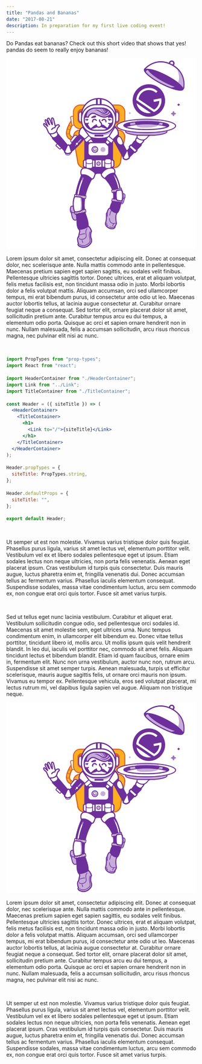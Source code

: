 ```yaml
---
title: "Pandas and Bananas"
date: "2017-08-21"
description: In preparation for my first live coding event!
---
```


Do Pandas eat bananas? Check out this short video that shows that yes! pandas do
seem to really enjoy bananas!

![A cool cosmonaut.](./images/gatsby-astronaut.png)

Lorem ipsum dolor sit amet, consectetur adipiscing elit. Donec at consequat dolor,
nec scelerisque ante. Nulla mattis commodo ante in pellentesque. Maecenas pretium
sapien eget sapien sagittis, eu sodales velit finibus. Pellentesque ultricies
sagittis tortor. Donec ultrices, erat et aliquam volutpat, felis metus facilisis
est, non tincidunt massa odio in justo. Morbi lobortis dolor a felis volutpat mattis.
Aliquam accumsan, orci sed ullamcorper tempus, mi erat bibendum purus, id consectetur
ante odio ut leo. Maecenas auctor lobortis tellus, at lacinia augue consectetur
at. Curabitur ornare feugiat neque a consequat. Sed tortor elit, ornare placerat
dolor sit amet, sollicitudin pretium ante. Curabitur tempus arcu eu dui tempus,
a elementum odio porta. Quisque ac orci et sapien ornare hendrerit non in nunc.
Nullam malesuada, felis a accumsan sollicitudin, arcu risus rhoncus magna, nec
pulvinar elit nisi ac nunc.

&nbsp;

```jsx
import PropTypes from "prop-types";
import React from "react";

import HeaderContainer from "./HeaderContainer";
import Link from "../Link";
import TitleContainer from "./TitleContainer";

const Header = ({ siteTitle }) => (
  <HeaderContainer>
    <TitleContainer>
      <h1>
        <Link to="/">{siteTitle}</Link>
      </h1>
    </TitleContainer>
  </HeaderContainer>
);

Header.propTypes = {
  siteTitle: PropTypes.string,
};

Header.defaultProps = {
  siteTitle: "",
};

export default Header;
```

&nbsp;

Ut semper ut est non molestie. Vivamus varius tristique dolor quis feugiat.
Phasellus purus ligula, varius sit amet lectus vel, elementum porttitor velit.
Vestibulum vel ex et libero sodales pellentesque eget ut ipsum. Etiam sodales lectus
non neque ultricies, non porta felis venenatis. Aenean eget placerat ipsum. Cras
vestibulum id turpis quis consectetur. Duis mauris augue, luctus pharetra enim
et, fringilla venenatis dui. Donec accumsan tellus ac fermentum varius. Phasellus
iaculis elementum consequat. Suspendisse sodales, massa vitae condimentum luctus,
arcu sem commodo ex, non congue erat orci quis tortor. Fusce sit amet varius turpis.

&nbsp;

Sed ut tellus eget nunc lacinia vestibulum. Curabitur et aliquet erat. Vestibulum
sollicitudin congue odio, sed pellentesque orci sodales id. Maecenas sit amet molestie
sem, eget ultrices urna. Nunc tempus condimentum enim, in ullamcorper elit bibendum
eu. Donec vitae tellus porttitor, tincidunt libero id, mollis arcu. Ut mollis ipsum
quis velit hendrerit blandit. In leo dui, iaculis vel porttitor nec, commodo sit
amet felis. Aliquam tincidunt lectus et bibendum blandit. Etiam id quam faucibus,
ornare enim in, fermentum elit. Nunc non urna vestibulum, auctor nunc non, rutrum
arcu. Suspendisse sit amet semper turpis. Aenean malesuada, turpis ut efficitur
scelerisque, mauris augue sagittis felis, ut ornare orci mauris non ipsum. Vivamus
eu tempor ex. Pellentesque vehicula, eros sed volutpat placerat, mi lectus rutrum
mi, vel dapibus ligula sapien vel augue. Aliquam non tristique neque.

![A cool cosmonaut.](./images/gatsby-astronaut.png)

Lorem ipsum dolor sit amet, consectetur adipiscing elit. Donec at consequat dolor,
nec scelerisque ante. Nulla mattis commodo ante in pellentesque. Maecenas pretium
sapien eget sapien sagittis, eu sodales velit finibus. Pellentesque ultricies
sagittis tortor. Donec ultrices, erat et aliquam volutpat, felis metus facilisis
est, non tincidunt massa odio in justo. Morbi lobortis dolor a felis volutpat mattis.
Aliquam accumsan, orci sed ullamcorper tempus, mi erat bibendum purus, id consectetur
ante odio ut leo. Maecenas auctor lobortis tellus, at lacinia augue consectetur
at. Curabitur ornare feugiat neque a consequat. Sed tortor elit, ornare placerat
dolor sit amet, sollicitudin pretium ante. Curabitur tempus arcu eu dui tempus,
a elementum odio porta. Quisque ac orci et sapien ornare hendrerit non in nunc.
Nullam malesuada, felis a accumsan sollicitudin, arcu risus rhoncus magna, nec
pulvinar elit nisi ac nunc.

&nbsp;

Ut semper ut est non molestie. Vivamus varius tristique dolor quis feugiat.
Phasellus purus ligula, varius sit amet lectus vel, elementum porttitor velit.
Vestibulum vel ex et libero sodales pellentesque eget ut ipsum. Etiam sodales lectus
non neque ultricies, non porta felis venenatis. Aenean eget placerat ipsum. Cras
vestibulum id turpis quis consectetur. Duis mauris augue, luctus pharetra enim
et, fringilla venenatis dui. Donec accumsan tellus ac fermentum varius. Phasellus
iaculis elementum consequat. Suspendisse sodales, massa vitae condimentum luctus,
arcu sem commodo ex, non congue erat orci quis tortor. Fusce sit amet varius turpis.

&nbsp;
